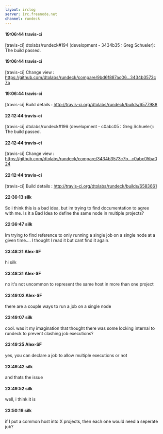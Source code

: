 ```yaml
---
layout: irclog
server: irc.freenode.net
channel: rundeck
---
```


#### 19:06:44 travis-ci
 \[travis-ci\] dtolabs/rundeck#194 (development - 3434b35 : Greg Schueler): The build passed.
#### 19:06:44 travis-ci
 \[travis-ci\] Change view : https://github.com/dtolabs/rundeck/compare/9bd6f887ac06...3434b3573c7b
#### 19:06:44 travis-ci
 \[travis-ci\] Build details : http://travis-ci.org/dtolabs/rundeck/builds/6577988
#### 22:12:44 travis-ci
 \[travis-ci\] dtolabs/rundeck#196 (development - c0abc05 : Greg Schueler): The build passed.
#### 22:12:44 travis-ci
 \[travis-ci\] Change view : https://github.com/dtolabs/rundeck/compare/3434b3573c7b...c0abc05ba024
#### 22:12:44 travis-ci
 \[travis-ci\] Build details : http://travis-ci.org/dtolabs/rundeck/builds/6583661
#### 22:36:13 silk
 So i think this is a bad idea, but im trying to find documentation to agree with me. Is it a Bad Idea to define the same node in multiple projects?
#### 22:36:47 silk
 Im trying to find reference to only running a single job on a single node at a given time…. I thought I read it but cant find it again.
#### 23:48:21 Alex-SF
 hi silk 
#### 23:48:31 Alex-SF
 no it's not uncommon to represent the same host in more than one project
#### 23:49:02 Alex-SF
 there are a couple ways to run a job on a single node
#### 23:49:07 silk
 cool. was it my imagination that thought there was some locking internal to rundeck to prevent clashing job executions?
#### 23:49:25 Alex-SF
 yes, you can declare a job to allow multiple executions or not
#### 23:49:42 silk
 and thats the issue
#### 23:49:52 silk
 well, i think it is
#### 23:50:16 silk
 if I put a common host into X projects, then each one would need a seperate job?
